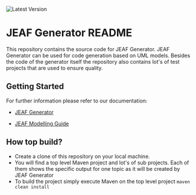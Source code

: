 ![Latest Version](https://maven-badges.herokuapp.com/maven-central/com.anaptecs.jeaf.generator/jeaf-generator/badge.svg)



# JEAF Generator README #
This repository contains the source code for JEAF Generator. JEAF Generator can be used for code generation based on UML models. Besides the code of the generator itself the repository also contains lot's of test projects that are used to ensure quality.



## Getting Started ##
For further information please refer to our documentation:

* [JEAF Generator](https://anaptecs.atlassian.net/l/cp/roLu4d09)

* [JEAF Modelling Guide](https://anaptecs.atlassian.net/l/c/1B2ci31g)

## How top build? ##

* Create a clone of this repository on your local machine.
* You will find a top level Maven project and lot's of sub projects. Each of them shows the specific output for one topic as it will be created by JEAF Generator 
* To build the project simply execute Maven on the top level project `maven clean install`
